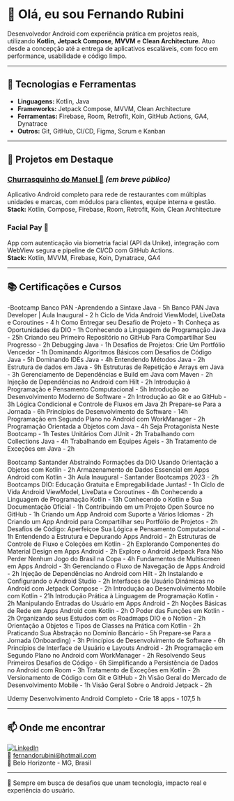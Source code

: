 # 👋 Olá, eu sou Fernando Rubini

Desenvolvedor Android com experiência prática em projetos reais, utilizando **Kotlin**, **Jetpack Compose**, **MVVM** e **Clean Architecture**. Atuo desde a concepção até a entrega de aplicativos escaláveis, com foco em performance, usabilidade e código limpo.

---

## 🚀 Tecnologias e Ferramentas

- **Linguagens:** Kotlin, Java  
- **Frameworks:** Jetpack Compose, MVVM, Clean Architecture  
- **Ferramentas:** Firebase, Room, Retrofit, Koin, GitHub Actions, GA4, Dynatrace  
- **Outros:** Git, GitHub, CI/CD, Figma, Scrum e Kanban

---

## 📱 Projetos em Destaque

### [Churrasquinho do Manuel 🍢](https://github.com/fernandorubini) *(em breve público)*  
Aplicativo Android completo para rede de restaurantes com múltiplas unidades e marcas, com módulos para clientes, equipe interna e gestão.  
**Stack:** Kotlin, Compose, Firebase, Room, Retrofit, Koin, Clean Architecture

### Facial Pay 🔐  
App com autenticação via biometria facial (API da Unike), integração com WebView segura e pipeline de CI/CD com GitHub Actions.  
**Stack:** Kotlin, MVVM, Firebase, Koin, Dynatrace, GA4

---

## 📚 Certificações e Cursos

-Bootcamp Banco PAN
-Aprendendo a Sintaxe Java - 5h
Banco PAN Java Developer | Aula Inaugural - 2 h
Ciclo de Vida Android ViewModel, LiveData e Coroutines - 4 h
Como Entregar seu Desafio de Projeto - 1h
Conheça as Oportunidades da DIO - 1h
Conhecendo a Linguagem de Programação Java - 25h
Criando seu Primeiro Repositório no GitHub Para Compartilhar Seu Progresso - 2h
Debugging Java - 1h
Desafios de Projetos: Crie Um Portfólio Vencedor - 1h
Dominando Algoritmos Básicos com Desafios de Código Java - 5h
Dominando IDEs Java - 4h
Entendendo Métodos Java - 2h
Estrutura de dados em Java - 9h
Estruturas de Repetição e Arrays em Java - 3h
Gerenciamento de Dependências e Build em Java com Maven - 2h
Injeção de Dependências no Android com Hilt - 2h
Introdução à Programação e Pensamento Computacional - 5h
Introdução ao Desenvolvimento Moderno de Software - 2h
Introdução ao Git e ao GitHub - 3h
Lógica Condicional e Controle de Fluxos em Java 2h
Prepare-se Para a Jornada - 6h
Princípios de Desenvolvimento de Software - 14h
Programação em Segundo Plano no Android com WorkManager - 2h
Programação Orientada a Objetos com Java - 4h
Seja Protagonista Neste Bootcamp - 1h
Testes Unitários Com JUnit - 2h
Trabalhando com Collections Java - 4h
Trabalhando em Equipes Ágeis - 3h
Tratamento de Exceções em Java - 2h

Bootcamp Santander
Abstraindo Formações da DIO Usando Orientação a Objetos com Kotlin - 2h
Armazenamento de Dados Essencial em Apps Android com Kotlin - 3h
Aula Inaugural - Santander Bootcamps 2023 - 2h
Bootcamps DIO: Educação Gratuita e Empregabilidade Juntas! - 1h
Ciclo de Vida Android ViewModel, LiveData e Coroutines - 4h
Conhecendo a Linguagem de Programação Kotlin - 13h
Conhecendo o Kotlin e Sua Documentação Oficial - 1h
Contribuindo em um Projeto Open Source no GitHub - 1h
Criando um App Android com Suporte a Vários Idiomas - 2h
Criando um App Android para Compartilhar seu Portfólio de Projetos - 2h
Desafios de Código: Aperfeiçoe Sua Lógica e Pensamento Computacional -  1h
Entendendo a Estrutura e Depurando Apps Android - 2h
Estruturas de Controle de Fluxo e Coleções em Kotlin - 2h
Explorando Componentes do Material Design em Apps Android - 2h
Explore o Android Jetpack Para Não Perder Nenhum Jogo do Brasil na Copa - 4h
Fundamentos de Multiscreen em Apps Android - 3h
Gerenciando o Fluxo de Navegação de Apps Android - 2h
Injeção de Dependências no Android com Hilt - 2h
Instalando e Configurando o Android Studio - 2h
Interfaces de Usuário Dinâmicas no Android com Jetpack Compose - 2h
Introdução ao Desenvolvimento Mobile com Kotlin - 21h
Introdução Prática à Linguagem de Programação Kotlin - 2h
Manipulando Entradas do Usuário em Apps Android - 2h
Noções Básicas de Rede em Apps Android com Kotlin - 2h
O Poder das Funções em Kotlin - 2h
Organizando seus Estudos com os Roadmaps DIO e o Notion - 2h
Orientação a Objetos e Tipos de Classes na Prática com Kotlin - 2h
Praticando Sua Abstração no Domínio Bancário - 5h
Prepare-se Para a Jornada (Onboarding) - 3h
Princípios de Desenvolvimento de Software - 6h
Princípios de Interface de Usuário e Layouts Android - 2h
Programação em Segundo Plano no Android com WorkManager - 2h
Resolvendo Seus Primeiros Desafios de Código - 6h
Simplificando a Persistência de Dados no Android com Room - 3h
Tratamento de Exceções em Kotlin - 2h
Versionamento de Código com Git e GitHub - 2h
Visão Geral do Mercado de Desenvolvimento Mobile - 1h
Visão Geral Sobre o Android Jetpack - 2h

Udemy
Desenvolvimento Android Completo - Crie 18 apps - 107,5 h

---

## 📫 Onde me encontrar

[![LinkedIn](https://img.shields.io/badge/LinkedIn-FernandoRubini-blue?logo=linkedin&style=flat-square)](https://www.linkedin.com/in/fernando-rubini-dev-549abb24)  
📧 fernandorubini@hotmail.com  
📍 Belo Horizonte - MG, Brasil

---

🎯 Sempre em busca de desafios que unam tecnologia, impacto real e experiência do usuário.
